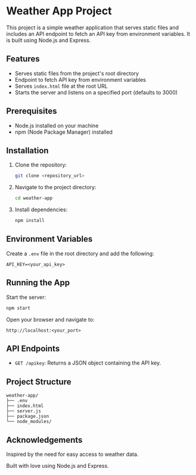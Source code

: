 # Weather App Project

This project is a simple weather application that serves static files and includes an API endpoint to fetch an API key from environment variables. It is built using Node.js and Express.

## Features

- Serves static files from the project's root directory
- Endpoint to fetch API key from environment variables
- Serves `index.html` file at the root URL
- Starts the server and listens on a specified port (defaults to 3000)

## Prerequisites

- Node.js installed on your machine
- npm (Node Package Manager) installed

## Installation

1. Clone the repository:
   ```bash
   git clone <repository_url>
   ```

2. Navigate to the project directory:
   ```bash
   cd weather-app
   ```

3. Install dependencies:
   ```bash
   npm install
   ```

## Environment Variables
Create a `.env` file in the root directory and add the following:
```env
API_KEY=<your_api_key>
```

## Running the App
Start the server:
```bash
npm start
```

Open your browser and navigate to:
```
http://localhost:<your_port>
```

## API Endpoints
- `GET /apikey`: Returns a JSON object containing the API key.

## Project Structure
```
weather-app/
├── .env
├── index.html
├── server.js
├── package.json
└── node_modules/
```

## Acknowledgements
Inspired by the need for easy access to weather data.

Built with love using Node.js and Express.

